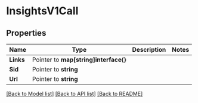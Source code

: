 # InsightsV1Call

## Properties

Name | Type | Description | Notes
------------ | ------------- | ------------- | -------------
**Links** | Pointer to **map[string]interface{}** |  |
**Sid** | Pointer to **string** |  |
**Url** | Pointer to **string** |  |

[[Back to Model list]](../README.md#documentation-for-models) [[Back to API list]](../README.md#documentation-for-api-endpoints) [[Back to README]](../README.md)



